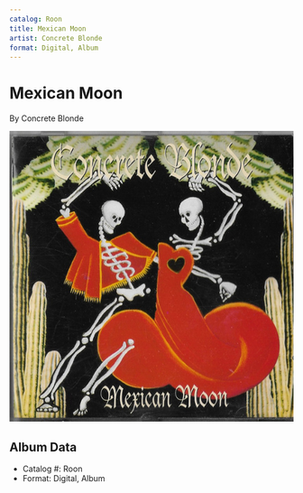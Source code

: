 ```yaml
---
catalog: Roon
title: Mexican Moon
artist: Concrete Blonde
format: Digital, Album
---
```


# Mexican Moon

By Concrete Blonde

![](../../assets/albumcovers/Concrete_Blonde-Mexican_Moon.png)

## Album Data

- Catalog #: Roon
- Format: Digital, Album


